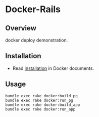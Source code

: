 Docker-Rails
===================

Overview
-------------------

docker deploy demonstration.

Installation
-------------------

- Read [installation](http://docs.docker.com/installation/) in Docker documents.

Usage
-------------------

    bundle exec rake docker:build_pg
    bundle exec rake docker:run_pg
    bundle exec rake docker:build_app
    bundle exec rake docker:run_app

